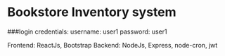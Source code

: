 # Bookstore Inventory system

###login credentials: 
  username: user1
  password: user1
  
  
Frontend: ReactJs, Bootstrap
Backend: NodeJs, Express, node-cron, jwt

